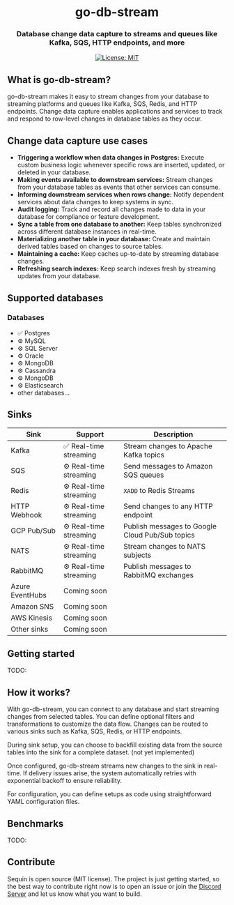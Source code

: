 <div align="center">

# go-db-stream

### Database change data capture to streams and queues like Kafka, SQS, HTTP endpoints, and more

[![License: MIT](https://img.shields.io/badge/License-MIT-purple.svg)](https://opensource.org/licenses/MIT)

</div>

## What is go-db-stream?

go-db-stream makes it easy to stream changes from your database to streaming platforms and queues like Kafka, SQS, Redis, and HTTP endpoints. Change data capture enables applications and services to track and respond to row-level changes in database tables as they occur. 

## Change data capture use cases

- **Triggering a workflow when data changes in Postgres:** Execute custom business logic whenever specific rows are inserted, updated, or deleted in your database.
- **Making events available to downstream services:** Stream changes from your database tables as events that other services can consume.
- **Informing downstream services when rows change:** Notify dependent services about data changes to keep systems in sync.
- **Audit logging:** Track and record all changes made to data in your database for compliance or feature development.
- **Sync a table from one database to another:** Keep tables synchronized across different database instances in real-time.
- **Materializing another table in your database:** Create and maintain derived tables based on changes to source tables.
- **Maintaining a cache:** Keep caches up-to-date by streaming database changes.
- **Refreshing search indexes:** Keep search indexes fresh by streaming updates from your database.

## Supported databases

### Databases
- ✅ Postgres
- ⚙️ MySQL
- ⚙️ SQL Server
- ⚙️ Oracle
- ⚙️ MongoDB
- ⚙️ Cassandra
- ⚙️ MongoDB
- ⚙️ Elasticsearch
- other databases...

## Sinks
| Sink | Support | Description |
|-------------|---------|-------------|
| Kafka | ✅ Real-time streaming | Stream changes to Apache Kafka topics |
| SQS | ⚙️ Real-time streaming | Send messages to Amazon SQS queues |
| Redis | ⚙️ Real-time streaming | `XADD` to Redis Streams |
| HTTP Webhook | ⚙️ Real-time streaming | Send changes to any HTTP endpoint |
| GCP Pub/Sub | ⚙️ Real-time streaming | Publish messages to Google Cloud Pub/Sub topics |
| NATS | ⚙️ Real-time streaming | Stream changes to NATS subjects |
| RabbitMQ | ⚙️ Real-time streaming | Publish messages to RabbitMQ exchanges |
| Azure EventHubs | Coming soon |
| Amazon SNS | Coming soon |
| AWS Kinesis | Coming soon |
| Other sinks | Coming soon |

## Getting started

TODO:

## How it works?

With go-db-stream, you can connect to any database and start streaming changes from selected tables. You can define optional filters and transformations to customize the data flow. Changes can be routed to various sinks such as Kafka, SQS, Redis, or HTTP endpoints.

During sink setup, you can choose to backfill existing data from the source tables into the sink for a complete dataset. (not yet implemented)

Once configured, go-db-stream streams new changes to the sink in real-time. If delivery issues arise, the system automatically retries with exponential backoff to ensure reliability.

For configuration, you can define setups as code using straightforward YAML configuration files.

## Benchmarks

TODO:


## Contribute

Sequin is open source (MIT license). The project is just getting started, so the best way to contribute right now is to open an issue or join the [Discord Server](https://discord.gg/BV8wFXvNtY) and let us know what you want to build.